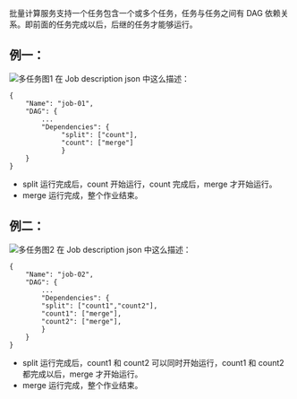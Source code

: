 批量计算服务支持一个任务包含一个或多个任务，任务与任务之间有 DAG 依赖关系。即前面的任务完成以后，后继的任务才能够运行。

## 例一：
![多任务图1](http://imgcache.tce.fsphere.cn/static/mc.qcloudimg.com/static/img/802d18b2a0a9210311b3b6efa55c8ced/image.jpg)
在 Job description json 中这么描述：

```
{
	"Name": "job-01",
	"DAG": {
		...
		"Dependencies": {
			 "split": ["count"],
			 "count": ["merge"]
			 }
	}
}
```

* split 运行完成后，count 开始运行，count 完成后，merge 才开始运行。
* merge 运行完成，整个作业结束。

## 例二：
![多任务图2](http://imgcache.tce.fsphere.cn/static/mc.qcloudimg.com/static/img/49483ebacebedb457b1c3f2a8ce18129/image.jpg)
在 Job description json 中这么描述：

```
{
	"Name": "job-02",
	"DAG": {
		...
		"Dependencies": {
		"split": ["count1","count2"],
		"count1": ["merge"],
		"count2": ["merge"],
		}
	}
}
```

* split 运行完成后，count1 和 count2 可以同时开始运行，count1 和 count2 都完成以后，merge 才开始运行。
* merge 运行完成，整个作业结束。
